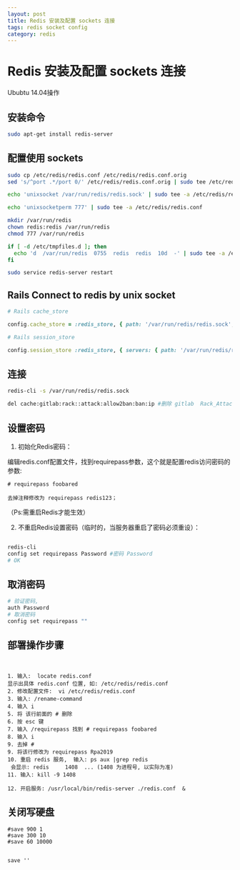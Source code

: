 ```yaml
---
layout: post
title: Redis 安装及配置 sockets 连接
tags: redis socket config
category: redis
---
```


# Redis 安装及配置 sockets 连接
Ububtu 14.04操作

## 安装命令

```sh
sudo apt-get install redis-server
```

## 配置使用 sockets


```sh
sudo cp /etc/redis/redis.conf /etc/redis/redis.conf.orig
sed 's/^port .*/port 0/' /etc/redis/redis.conf.orig | sudo tee /etc/redis/redis.conf

echo 'unixsocket /var/run/redis/redis.sock' | sudo tee -a /etc/redis/redis.conf

echo 'unixsocketperm 777' | sudo tee -a /etc/redis/redis.conf

mkdir /var/run/redis
chown redis:redis /var/run/redis
chmod 777 /var/run/redis

if [ -d /etc/tmpfiles.d ]; then
  echo 'd  /var/run/redis  0755  redis  redis  10d  -' | sudo tee -a /etc/tmpfiles.d/redis.conf
fi

sudo service redis-server restart

```

## Rails Connect to redis by unix socket

```ruby
# Rails cache_store

config.cache_store = :redis_store, { path: '/var/run/redis/redis.sock', db: 1}, { expires_in: 90.minutes }

# Rails session_store

config.session_store :redis_store, { servers: { path: '/var/run/redis/redis.sock', db: 1 } }
```


## 连接

```sh
redis-cli -s /var/run/redis/redis.sock

del cache:gitlab:rack::attack:allow2ban:ban:ip #删除 gitlab  Rack_Attack blacklist ip
```

## 设置密码

1. 初始化Redis密码：

编辑redis.conf配置文件，找到requirepass参数，这个就是配置redis访问密码的参数:

    # requirepass foobared  

    去掉注释修改为 requirepass redis123；

   （Ps:需重启Redis才能生效）

2. 不重启Redis设置密码（临时的，当服务器重启了密码必须重设）：

```sh

redis-cli 
config set requirepass Password #密码 Password
# OK

```

## 取消密码

```sh
# 验证密码,
auth Password
# 取消密码
config set requirepass ""
```


## 部署操作步骤

```


1. 输入:  locate redis.conf
显示出具体 redis.conf 位置, 如: /etc/redis/redis.conf
2. 修改配置文件:  vi /etc/redis/redis.conf
3. 输入: /rename-command 
4. 输入 i
5. 将 该行前面的 # 删除
6. 按 esc 键
7. 输入 /requirepass 找到 # requirepass foobared  
8. 输入 i
9. 去掉 # 
9. 将该行修改为 requirepass Rpa2019 
10. 重启 redis 服务,  输入: ps aux |grep redis  
 会显示: redis     1408  ... (1408 为进程号, 以实际为准)
11. 输入: kill -9 1408 

12. 开启服务: /usr/local/bin/redis-server ./redis.conf  &

```


## 关闭写硬盘


```
#save 900 1
#save 300 10
#save 60 10000


save ''         
```
